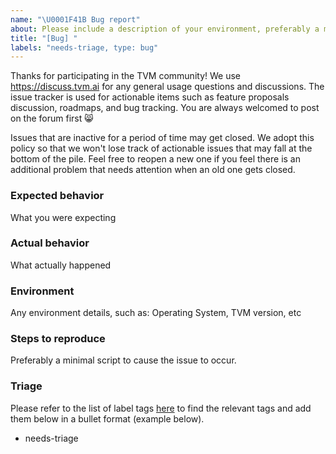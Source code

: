 ```yaml
---
name: "\U0001F41B Bug report"
about: Please include a description of your environment, preferably a minimum script to reproduce the problem. Find the list of label tags at https://tinyurl.com/5fnd5rkn.
title: "[Bug] "
labels: "needs-triage, type: bug"
---
```


Thanks for participating in the TVM community! We use https://discuss.tvm.ai for any general usage questions and discussions. The issue tracker is used for actionable items such as feature proposals discussion, roadmaps, and bug tracking.  You are always welcomed to post on the forum first :smile_cat:

Issues that are inactive for a period of time may get closed. We adopt this policy so that we won't lose track of actionable issues that may fall at the bottom of the pile. Feel free to reopen a new one if you feel there is an additional problem that needs attention when an old one gets closed.

### Expected behavior

What you were expecting

### Actual behavior

What actually happened

### Environment

Any environment details, such as: Operating System, TVM version, etc

### Steps to reproduce

Preferably a minimal script to cause the issue to occur.

### Triage

Please refer to the list of label tags [here](https://github.com/apache/tvm/wiki/Issue-Triage-Labels) to find the relevant tags and add them below in a bullet format (example below).

* needs-triage

